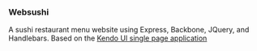 ### Websushi

A sushi restaurant menu website using Express, Backbone, JQuery, and Handlebars. Based on the [Kendo UI single page application](http://demos.telerik.com/kendo-ui/websushi/)